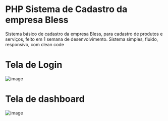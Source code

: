 # PHP Sistema de Cadastro da empresa Bless


Sistema básico de cadastro da empresa Bless, para cadastro de produtos e serviços, feito em 1 semana de desenvolvimento.
Sistema simples, fluido, responsivo, com clean code



# Tela de Login
![image](https://user-images.githubusercontent.com/60290669/151893691-68a6f07b-6a4e-40ec-917d-c5f2a6077be3.png)


# Tela de dashboard
![image](https://user-images.githubusercontent.com/60290669/151893815-30601460-ae9e-45ea-bfc0-55456d43dd23.png)

